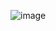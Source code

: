 ![image](https://github.com/sharathkumarkr44/Darts_Timeseries/assets/129384816/03d70592-72d9-40b2-90eb-5efc5660fc2b)

